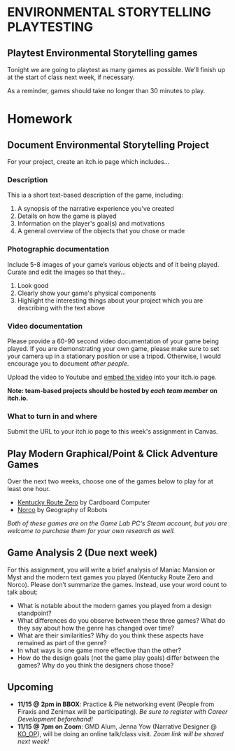 # ENVIRONMENTAL STORYTELLING PLAYTESTING

## Playtest Environmental Storytelling games
Tonight we are going to playtest as many games as possible. We'll finish up at the start of class next week, if necessary.

As a reminder, games should take no longer than 30 minutes to play. 

# Homework

## Document Environmental Storytelling Project
For your project, create an itch.io page which includes…

### Description
This ia a short text-based description of the game, including:
1. A synopsis of the narrative experience you've created
2. Details on how the game is played 
3. Information on the player's goal(s) and motivations
4. A general overview of the objects that you chose or made

### Photographic documentation
Include 5-8 images of your game’s various objects and of it being played. Curate and edit the images so that they...
1. Look good 
2. Clearly show your game's physical components
2. Highlight the interesting things about your project which you are describing with the text above

### Video documentation
Please provide a 60-90 second video documentation of your game being played. If you are demonstrating your own game, please make sure to set your camera up in a stationary position or use a tripod. Otherwise, I would encourage you to document _other people_.

Upload the video to Youtube and [embed the video](https://www.wikihow.com/Embed-a-YouTube-Video) into your itch.io page.


__Note: team-based projects should be hosted by _each team member_ on itch.io.__

### What to turn in and where
Submit the URL to your itch.io page to this week's assignment in Canvas.


## Play Modern Graphical/Point & Click Adventure Games
Over the next two weeks, choose one of the games below to play for at least one hour.
- [Kentucky Route Zero](http://kentuckyroutezero.com/) by Cardboard Computer
- [Norco](https://rawfury.com/games/norco/) by Geography of Robots

_Both of these games are on the Game Lab PC's Steam account, but you are welcome to purchase them for your own research as well._

## Game Analysis 2 (Due next week)
For this assignment, you will write a brief analysis of Maniac Mansion or Myst and the modern text games you played (Kentucky Route Zero and Norco). Please don’t summarize the games. Instead, use your word count to talk about:

- What is notable about the modern games you played from a design standpoint?
- What differences do you observe between these three games? What do they say about how the genre has changed over time?
- What are their similarities? Why do you think these aspects have remained as part of the genre?
- In what ways is one game more effective than the other?
- How do the design goals (not the game play goals) differ between the games? Why do you think the designers chose those?

## Upcoming
- __11/15 @ 2pm in BBOX__: Practice & Pie networking event (People from Firaxis and Zenimax will be participating). _Be sure to register with Career Development beforehand!_
- __11/15 @ 7pm on Zoom__: GMD Alum, Jenna Yow (Narrative Designer @ [KO_OP](https://www.ko-opmode.com/)), will be doing an online talk/class visit. _Zoom link will be shared next week!_

